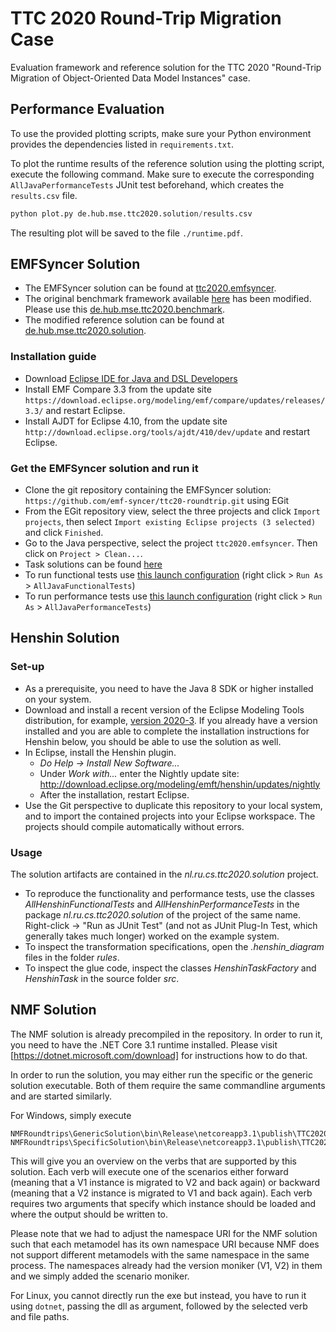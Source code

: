 # TTC 2020 Round-Trip Migration Case

Evaluation framework and reference solution for the TTC 2020 "Round-Trip Migration of Object-Oriented Data Model Instances" case.

## Performance Evaluation

To use the provided plotting scripts, make sure your Python environment provides the dependencies listed in `requirements.txt`.

To plot the runtime results of the reference solution using the plotting script, execute the following command. Make sure to execute the corresponding `AllJavaPerformanceTests` JUnit test beforehand, which creates the `results.csv` file.

```python
python plot.py de.hub.mse.ttc2020.solution/results.csv
```

The resulting plot will be saved to the file `./runtime.pdf`.

## EMFSyncer Solution

* The EMFSyncer solution can be found at [ttc2020.emfsyncer](ttc2020.emfsyncer/).
* The original benchmark framework available [here](https://github.com/lbeurerkellner/ttc2020) has been modified. Please use this [de.hub.mse.ttc2020.benchmark](de.hub.mse.ttc2020.benchmark/). 
* The modified reference solution can be found at [de.hub.mse.ttc2020.solution](de.hub.mse.ttc2020.solution/).

### Installation guide

* Download [Eclipse IDE for Java and DSL Developers](https://www.eclipse.org/downloads/packages/)
* Install EMF Compare 3.3 from the update site `https://download.eclipse.org/modeling/emf/compare/updates/releases/3.3/` and restart Eclipse. 
* Install AJDT for Eclipse 4.10, from the update site `http://download.eclipse.org/tools/ajdt/410/dev/update` and restart Eclipse.

### Get the EMFSyncer solution and run it

* Clone the git repository containing the EMFSyncer solution: `https://github.com/emf-syncer/ttc20-roundtrip.git` using EGit
* From the EGit repository view, select the three projects and click `Import projects`, then select `Import existing Eclipse projects (3 selected)` and click `Finished`.
* Go to the Java perspective, select the project `ttc2020.emfsyncer`. Then click on `Project > Clean...`.
* Task solutions can be found [here](./ttc2020.emfsyncer/src/emfsyncer/solution/)
* To run functional tests use [this launch configuration](./ttc2020.emfsyncer/AllJavaFunctionalTests.launch) (right click > `Run As` > `AllJavaFunctionalTests`)
* To run performance tests use [this launch configuration](./ttc2020.emfsyncer/AllJavaPerformanceTests.launch) (right click > `Run As` > `AllJavaPerformanceTests`)

## Henshin Solution

### Set-up

* As a prerequisite, you need to have the Java 8 SDK or higher installed on your system.
* Download and install a recent version of the Eclipse Modeling Tools distribution, for example, [version 2020-3](https://www.eclipse.org/downloads/packages/release/2020-03/r/eclipse-modeling-tools). If you already have a version installed and you are able to complete the installation instructions for Henshin below, you should be able to use the solution as well.
* In Eclipse, install the Henshin plugin.
    * *Do Help -> Install New Software...*
    * Under *Work with...* enter the Nightly update site: http://download.eclipse.org/modeling/emft/henshin/updates/nightly
    * After the installation, restart Eclipse.
* Use the Git perspective to duplicate this repository to your local system, and to import the contained projects into your Eclipse workspace. The projects should compile automatically without errors.

### Usage

The solution artifacts are contained  in the *nl.ru.cs.ttc2020.solution* project.

* To reproduce the functionality and performance tests, use the classes *AllHenshinFunctionalTests*  and *AllHenshinPerformanceTests* in the  package *nl.ru.cs.ttc2020.solution*  of the project of the same name. Right-click -> "Run as JUnit Test"  (and not as JUnit Plug-In Test, which generally takes much longer) worked on the example system.
* To inspect the transformation specifications, open the *.henshin_diagram* files in the folder *rules*. 
* To inspect the glue code, inspect the classes *HenshinTaskFactory* and *HenshinTask* in the source folder *src*.

## NMF Solution

The NMF solution is already precompiled in the repository. In order to run it, you need to have the .NET Core 3.1 runtime installed. Please visit [https://dotnet.microsoft.com/download] for instructions how to do that.

In order to run the solution, you may either run the specific or the generic solution executable. Both of them require the same commandline arguments and are started similarly.

For Windows, simply execute 
```
NMFRoundtrips\GenericSolution\bin\Release\netcoreapp3.1\publish\TTC2020.Roundtrip.GenericNMFSolution.exe
NMFRoundtrips\SpecificSolution\bin\Release\netcoreapp3.1\publish\TTC2020.Roundtrip.NMFSolution.exe
```

This will give you an overview on the verbs that are supported by this solution. Each verb will execute one of the scenarios either forward (meaning that a V1 instance is migrated to V2 and back again) or backward (meaning that a V2 instance is migrated to V1 and back again). Each verb requires two arguments that specify which instance should be loaded and where the output should be written to.

Please note that we had to adjust the namespace URI for the NMF solution such that each metamodel has its own namespace URI because NMF does not support different metamodels with the same namespace in the same process. The namespaces already had the version moniker (V1, V2) in them and we simply added the scenario moniker.

For Linux, you cannot directly run the exe but instead, you have to run it using `dotnet`, passing the dll as argument, followed by the selected verb and file paths.

